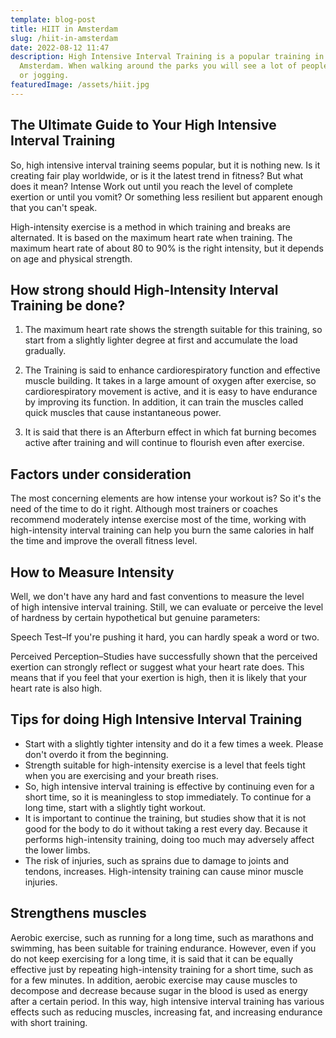 ```yaml
---
template: blog-post
title: HIIT in Amsterdam
slug: /hiit-in-amsterdam
date: 2022-08-12 11:47
description: High Intensive Interval Training is a popular training in
  Amsterdam. When walking around the parks you will see a lot of people sporting
  or jogging.
featuredImage: /assets/hiit.jpg
---
```

## The Ultimate Guide to Your High Intensive Interval Training 

So, high intensive interval training seems popular, but it is nothing new. Is it creating fair play worldwide, or is it the latest trend in fitness? But what does it mean? Intense Work out until you reach the level of complete exertion or until you vomit? Or something less resilient but apparent enough that you can't speak.  

High-intensity exercise is a method in which training and breaks are alternated. It is based on the maximum heart rate when training. The maximum heart rate of about 80 to 90% is the right intensity, but it depends on age and physical strength. 

## How strong should High-Intensity Interval Training be done? 

1. The maximum heart rate shows the strength suitable for this training, so start from a slightly lighter degree at first and accumulate the load gradually.

2. The Training is said to enhance cardiorespiratory function and effective muscle building. It takes in a large amount of oxygen after exercise, so cardiorespiratory movement is active, and it is easy to have endurance by improving its function. In addition, it can train the muscles called quick muscles that cause instantaneous power. 

3. It is said that there is an Afterburn effect in which fat burning becomes active after training and will continue to flourish even after exercise. 

## Factors under consideration 

The most concerning elements are how intense your workout is? So it's the need of the time to do it right. Although most trainers or coaches recommend moderately intense exercise most of the time, working with high-intensity interval training can help you burn the same calories in half the time and improve the overall fitness level.  



## How to Measure Intensity   

Well, we don't have any hard and fast conventions to measure the level of high intensive interval training. Still, we can evaluate or perceive the level of hardness by certain hypothetical but genuine parameters:  

Speech Test–If you're pushing it hard, you can hardly speak a word or two. 

Perceived Perception–Studies have successfully shown that the perceived exertion can strongly reflect or suggest what your heart rate does. This means that if you feel that your exertion is high, then it is likely that your heart rate is also high. 

## Tips for doing High Intensive Interval Training 

* Start with a slightly tighter intensity and do it a few times a week. Please don't overdo it from the beginning. 
* Strength suitable for high-intensity exercise is a level that feels tight when you are exercising and your breath rises.  
* So, high intensive interval training is effective by continuing even for a short time, so it is meaningless to stop immediately. To continue for a long time, start with a slightly tight workout.  
* It is important to continue the training, but studies show that it is not good for the body to do it without taking a rest every day. Because it performs high-intensity training, doing too much may adversely affect the lower limbs. 
* The risk of injuries, such as sprains due to damage to joints and tendons, increases. High-intensity training can cause minor muscle injuries.

## Strengthens muscles 

Aerobic exercise, such as running for a long time, such as marathons and swimming, has been suitable for training endurance. However, even if you do not keep exercising for a long time, it is said that it can be equally effective just by repeating high-intensity training for a short time, such as for a few minutes. In addition, aerobic exercise may cause muscles to decompose and decrease because sugar in the blood is used as energy after a certain period. In this way, high intensive interval training has various effects such as reducing muscles, increasing fat, and increasing endurance with short training.